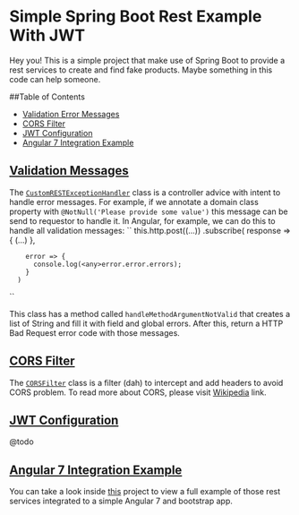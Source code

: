 
# Simple Spring Boot Rest Example With JWT

Hey you! This is a simple project that make use of Spring Boot to provide a rest services to create 
and find fake products. Maybe something in this code can help someone.

##Table of Contents
- [Validation Error Messages](#validation-messages)
- [CORS Filter](#cors-filter)
- [JWT Configuration](#jwt-configuration)
- [Angular 7 Integration Example](#angular7-example)

## <a href="#validation-messages">Validation Messages</a>
The <a href="https://github.com/pedrovitorlima/spring-boot-rest-angular7-integration/tree/master/src/main/java/br/pedro/sandbox/springandangular/controller/CustomRESTExceptionHandler.java">`CustomRESTExceptionHandler`</a>
class is a controller advice with intent to handle error messages. For example, if 
we annotate a domain class property with `@NotNull('Please provide some value')` this 
message can be send to requestor to handle it. In Angular, for example, we can do this 
to handle all validation messages:
``
    this.http.post((...))
      .subscribe(
        response => {
          (...)
        },

        error => {
          console.log(<any>error.error.errors);
        }
      )
`` 

This class has a method called `handleMethodArgumentNotValid` that creates a list of 
String and fill it with field and global errors. After this, return a HTTP Bad Request 
error code with those messages.

## <a href="#cors-filter">CORS Filter</a>
The <a href="https://github.com/pedrovitorlima/spring-boot-rest-angular7-integration/tree/master/src/main/java/br/pedro/sandbox/springandangular/config/CORSFilter.java">`CORSFilter`</a>
class is a filter (dah) to intercept and add headers to avoid CORS problem. To read 
more about CORS, please visit <a href="https://pt.wikipedia.org/wiki/Cross-origin_resource_sharing">Wikipedia</a>
link.

## <a href="#jwt-configuration">JWT Configuration</a>
@todo

## <a href="#angular7-example">Angular 7 Integration Example</a>
You can take a look inside <a href="github.com/pedrovitorlima/angular7-rest-consume-example">this</a> 
project to view a full example of those rest services integrated to a simple Angular 
7 and bootstrap app.
